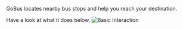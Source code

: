 GoBus locates nearby bus stops and help you reach your destination.

Have a look at what it does below,
![Basic Interaction](Documentation/GoBus.gif)

